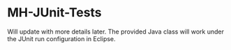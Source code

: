 # MH-JUnit-Tests

Will update with more details later. The provided Java class will work under the JUnit run configuration in Eclipse. 

